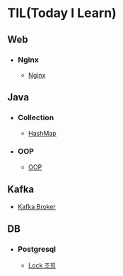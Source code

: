 # TIL(Today I Learn)

## Web
- ### Nginx
    - [Nginx](https://github.com/inturn86/TIL/blob/main/Web/Nginx/Nginx.md)

## Java
- ### Collection
    - [HashMap](https://github.com/inturn86/TIL/blob/main/Java/Collection/Map/HashMap.md)
- ### OOP
    - [OOP](https://github.com/inturn86/TIL/blob/main/Java/OOP/OOP.md)

## Kafka
- [Kafka Broker](https://github.com/inturn86/TIL/blob/main/Kafka/KafkaBroker.md)

## DB
- ### Postgresql
    - [Lock 조회](https://github.com/inturn86/TIL/blob/main/Db/Postgresql/LockSolutions.md)
  



